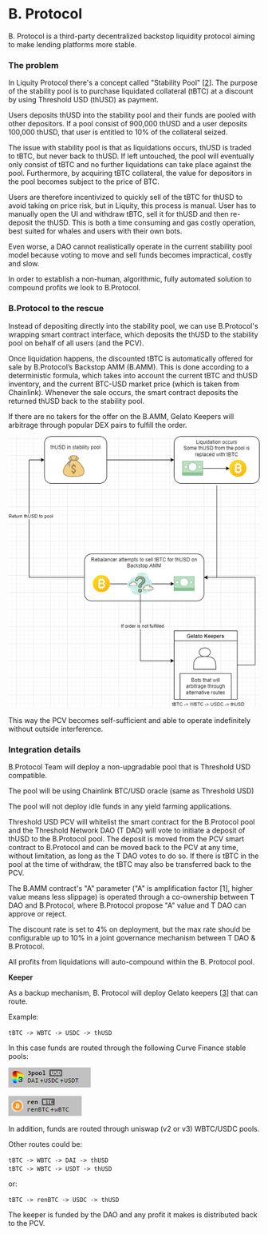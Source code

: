# B. Protocol

B. Protocol is a third-party decentralized backstop liquidity protocol aiming to make lending platforms more stable.&#x20;

### The problem

In Liquity Protocol there's a concept called "Stability Pool" \[[2](https://docs.liquity.org/faq/stability-pool-and-liquidations)]. The purpose of the stability pool is to purchase liquidated collateral (tBTC) at a discount by using Threshold USD (thUSD) as payment.&#x20;

Users deposits thUSD into the stability pool and their funds are pooled with other depositors. If a pool consist of 900,000 thUSD and a user deposits 100,000 thUSD, that user is entitled to 10% of the collateral seized.&#x20;

The issue with stability pool is that as liquidations occurs, thUSD is traded to tBTC, but never back to thUSD. If left untouched, the pool will eventually only consist of tBTC and no further liquidations can take place against the pool. Furthermore, by acquiring tBTC collateral, the value for depositors in the pool becomes subject to the price of BTC.&#x20;

Users are therefore incentivized to quickly sell of the tBTC for thUSD to avoid taking on price risk, but in Liquity, this process is manual. User has to manually open the UI and withdraw tBTC, sell it for thUSD and then re-deposit the thUSD. This is both a time consuming and gas costly operation, best suited for whales and users with their own bots.&#x20;

Even worse, a DAO cannot realistically operate in the current stability pool model because voting to move and sell funds becomes impractical, costly and slow.&#x20;

In order to establish a non-human, algorithmic, fully automated solution to compound profits we look to B.Protocol.&#x20;

### B.Protocol to the rescue

Instead of depositing directly into the stability pool, we can use B.Protocol's wrapping smart contract interface, which deposits the thUSD to the stability pool on behalf of all users (and the PCV).&#x20;

Once liquidation happens, the discounted tBTC is automatically offered for sale by B.Protocol’s Backstop AMM (B.AMM). This is done according to a deterministic formula, which takes into account the current tBTC and thUSD inventory, and the current BTC-USD market price (which is taken from Chainlink). Whenever the sale occurs, the smart contract deposits the returned thUSD back to the stability pool.

If there are no takers for the offer on the B.AMM, Gelato Keepers will arbitrage through popular DEX pairs to fulfill the order.&#x20;

![](../../.gitbook/assets/BProtocolChart.png)

This way the PCV becomes self-sufficient and able to operate indefinitely without outside interference.&#x20;

### Integration details

B.Protocol Team will deploy a non-upgradable pool that is Threshold USD compatible.

The pool will be using Chainlink BTC/USD oracle (same as Threshold USD)

The pool will not deploy idle funds in any yield farming applications.&#x20;

Threshold USD PCV will whitelist the smart contract for the B.Protocol pool and the Threshold Network DAO (T DAO) will vote to initiate a deposit of thUSD to the B.Protocol pool. The deposit is moved from the PCV smart contract to B.Protocol and can be moved back to the PCV at any time, without limitation, as long as the T DAO votes to do so. If there is tBTC in the pool at the time of withdraw, the tBTC may also be transferred back to the PCV.&#x20;

The B.AMM contract's "A" parameter ("A" is amplification factor​​​ \[1], higher value means less slippage) is operated through a co-ownership between T DAO and B.Protocol, where B.Protocol propose "A" value and T DAO can approve or reject.

The discount rate is set to 4% on deployment, but the max rate should be configurable up to 10% in a joint governance mechanism between T DAO & B.Protocol. &#x20;

All profits from liquidations will auto-compound within the B. Protocol pool.&#x20;

**Keeper**

As a backup mechanism, B. Protocol will deploy Gelato keepers \[[3](https://medium.com/gelato-network/introducing-gelato-v2-the-most-reliable-way-to-automate-your-ethereum-smart-contracts-73cd0010599e)] that can route.

Example:​

`tBTC -> WBTC -> USDC -> thUSD`

In this case funds are routed through the following Curve Finance stable pools:

![](../../.gitbook/assets/curve-3pool.png)

![](../../.gitbook/assets/curve-ren.png)

In addition, funds are routed through uniswap (v2 or v3) WBTC/USDC pools.&#x20;

Other routes could be:

`tBTC -> WBTC -> DAI -> thUSD`\
`tBTC -> WBTC -> USDT -> thUSD`

or:

`tBTC -> renBTC -> USDC -> thUSD`

The keeper is funded by the DAO and any profit it makes is distributed back to the PCV.

​
